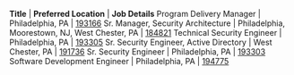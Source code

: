 **Title**  |  **Preferred Location**  | **Job Details**
Program Delivery Manager | Philadelphia, PA | [193166](https://jobs.comcast.com/job-193166-program-delivery-manager-in-philadelphia-pa-telecommunications)
Sr. Manager, Security Architecture | Philadelphia, Moorestown, NJ, West Chester, PA | [184821](https://jobs.comcast.com/job-184821-sr-manager-security-architecture-in-philadelphia-pa-telecommunications)
Technical Security Engineer | Philadelphia, PA | [193305](https://jobs.comcast.com/job-193305-technical-security-engineer-in-philadelphia-pa-telecommunications)
Sr. Security Engineer, Active Directory | West Chester, PA | [191736](https://jobs.comcast.com/job-191736-sr-security-engineer-active-directory-in-west-chester-pa-telecommunications)
Sr. Security Engineer | Philadelphia, PA | [193303](https://jobs.comcast.com/job-193303-sr-security-engineer-in-philadelphia-pa-telecommunications)
Software Development Engineer | Philadelphia, PA | [194775](https://jobs.comcast.com/job-194775-software-development-engineer-in-philadelphia-pa-telecommunications)
